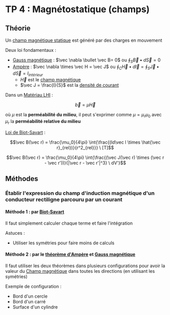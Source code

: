 # TP 4 : Magnétostatique (champs)

## Théorie

Un [champ magnétique statique](../Notion/Champ%20d'induction%20magnétique.md) est généré par des charges en mouvement

Deux loi fondamentaux :
- [Gauss magnétique](../Notion/Loi%20de%20Gauss.md) : $\vec \nabla \bullet \vec B= 0$ ou $\oint_S{\vec B \bullet d\vec S}=0$
- [Ampère](../Notion/Théorème%20d'Ampère.md) : $\vec \nabla \times \vec H = \vec J$ ou $\oint_C{\vec H \bullet d\vec l} = \oint_S{\vec J\bullet d\vec S} = I_{intérieur}$
	- $\vec H$ est le [champ magnétique](../Notion/Champ%20magnétique.md)
	- $\vec J = \frac{I}{S}$ est la [densité de courant](../Notion/Densité%20de%20courant%20électrique.md)

Dans un [Matériau LHI](../Notion/Matériau%20LHI.md) :

$$\vec b = \mu \vec H$$

où $\mu$ est la **perméabilité du milieu**, il peut s'exprimer comme $\mu = \mu_r \mu_0$ avec $\mu_r$ la **perméabilité relative du milieu**

[Loi de Biot-Savart](../Notion/Loi%20de%20Biot-Savart.md) :

$$\vec B(\vec r) = \frac{\mu_0}{4\pi} \int{\frac{(Id\vec l \times \hat{\vec r}_{rel})}{r^2_{rel}}} \ [T]$$

$$\vec B(\vec r) = \frac{\mu_0}{4\pi} \int{\frac{(\vec J(\vec r) \times (\vec r - \vec r'))}{|\vec r - \vec r'|^3} \ dV'}$$

## Méthodes

### Établir l'expression du champ d'induction magnétique d'un conducteur rectiligne parcouru par un courant

#### Méthode 1 : par [Biot-Savart](../Notion/Loi%20de%20Biot-Savart.md)

Il faut simplement calculer chaque terme et faire l'intégration 

Astuces :
- Utiliser les symétries pour faire moins de calculs

#### Méthode 2 : par le [théorème d'Ampère](../Notion/Théorème%20d'Ampère.md) et [Gauss magnétique](../Notion/Loi%20de%20Gauss.md)

Il faut utiliser les deux théorèmes dans plusieurs configurations pour avoir la valeur du [Champ magnétique](../Notion/Champ%20magnétique.md) dans toutes les directions (en utilisant les symétries)

Exemple de configuration :
- Bord d'un cercle 
- Bord d'un carré 
- Surface d'un cylindre 

